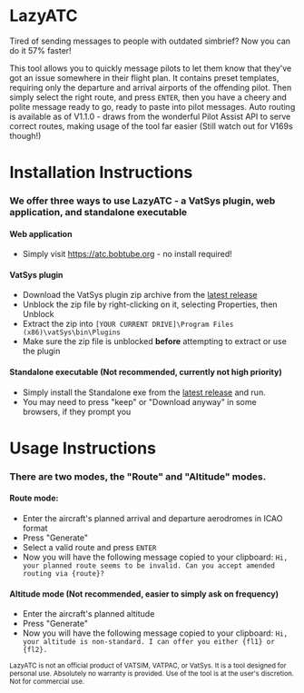 # LazyATC
Tired of sending messages to people with outdated simbrief? Now you can do it 57% faster!

This tool allows you to quickly message pilots to let them know that they've got an issue somewhere in their flight plan. It contains preset templates, requiring only the departure and arrival airports of the offending pilot. Then simply select the right route, and press `ENTER`, then you have a cheery and polite message ready to go, ready to paste into pilot messages.
Auto routing is available as of V1.1.0 - draws from the wonderful Pilot Assist API to serve correct routes, making usage of the tool far easier (Still watch out for V169s though!)

# Installation Instructions
### We offer three ways to use LazyATC - a VatSys plugin, web application, and standalone executable
#### Web application
- Simply visit https://atc.bobtube.org - no install required!
#### VatSys plugin
- Download the VatSys plugin zip archive from the [latest release](github.com/Hedgehog-Aviation/lazyATC/releases/latest)
- Unblock the zip file by right-clicking on it, selecting Properties, then Unblock
- Extract the zip into `[YOUR CURRENT DRIVE]\Program Files (x86)\vatSys\bin\Plugins`
- Make sure the zip file is unblocked **before** attempting to extract or use the plugin
#### Standalone executable (Not recommended, currently not high priority)
- Simply install the Standalone exe from the [latest release](github.com/Hedgehog-Aviation/lazyATC/releases/latest) and run.
- You may need to press "keep" or "Download anyway" in some browsers, if they prompt you

# Usage Instructions
### There are two modes, the "Route" and "Altitude" modes.
#### Route mode: 
- Enter the aircraft's planned arrival and departure aerodromes in ICAO format
- Press "Generate"
- Select a valid route and press `ENTER`
- Now you will have the following message copied to your clipboard: `Hi, your planned route seems to be invalid. Can you accept amended routing via {route}?`
#### Altitude mode (Not recommended, easier to simply ask on frequency)
- Enter the aircraft's planned altitude
- Press "Generate"
- Now you will have the following message copied to your clipboard: `Hi, your altitude is non-standard. I can offer you either {fl1} or {fl2}.`


<sub> LazyATC is not an official product of VATSIM, VATPAC, or VatSys. It is a tool designed for personal use. Absolutely no warranty is provided. Use of the tool is at the user's discretion. Not for commercial use. </sub>
